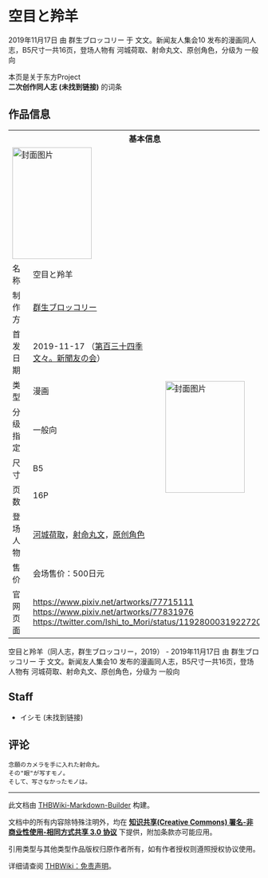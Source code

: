 # 空目と羚羊

<!-- source html: G:\repos\THBWiki-Markdown-Builder\THBWikiMarkdown\Temp\main\d\d7\ns0%3A%E7%A9%BA%E7%9B%AE%E3%81%A8%E7%BE%9A%E7%BE%8A.html -->

2019年11月17日 由 群生ブロッコリー 于 文文。新闻友人集会10 发布的漫画同人志，B5尺寸一共16页，登场人物有 河城荷取、射命丸文、原创角色，分级为 一般向

本页是关于东方Project  
 **二次创作同人志 (未找到链接)** 的词条

## 作品信息

<table><tbody><tr><th colspan="3">基本信息</th></tr><tr><td class="cover-artwork-mobile" colspan="2"><a href="./文件-空目と羚羊封面.jpg.md" class="image" title="封面图片"><img alt="封面图片" src="https://upload.thwiki.cc/thumb/f/f3/%E7%A9%BA%E7%9B%AE%E3%81%A8%E7%BE%9A%E7%BE%8A%E5%B0%81%E9%9D%A2.jpg/159px-%E7%A9%BA%E7%9B%AE%E3%81%A8%E7%BE%9A%E7%BE%8A%E5%B0%81%E9%9D%A2.jpg" decoding="async" loading="lazy" width="159" height="224" srcset="https://upload.thwiki.cc/thumb/f/f3/%E7%A9%BA%E7%9B%AE%E3%81%A8%E7%BE%9A%E7%BE%8A%E5%B0%81%E9%9D%A2.jpg/239px-%E7%A9%BA%E7%9B%AE%E3%81%A8%E7%BE%9A%E7%BE%8A%E5%B0%81%E9%9D%A2.jpg 1.5x, https://upload.thwiki.cc/thumb/f/f3/%E7%A9%BA%E7%9B%AE%E3%81%A8%E7%BE%9A%E7%BE%8A%E5%B0%81%E9%9D%A2.jpg/318px-%E7%A9%BA%E7%9B%AE%E3%81%A8%E7%BE%9A%E7%BE%8A%E5%B0%81%E9%9D%A2.jpg 2x" data-file-width="853" data-file-height="1200"></a></td>
</tr><tr><td class="label">名称</td><td colspan="2"> 空目と羚羊 </td></tr><tr><td class="label">制作方</td><td><a href="./群生ブロッコリー.md" title="群生ブロッコリー">群生ブロッコリー</a></td><td class="cover-artwork" rowspan="8" style="min-width:224px;"><a href="./文件-空目と羚羊封面.jpg.md" class="image" title="封面图片"><img alt="封面图片" src="https://upload.thwiki.cc/thumb/f/f3/%E7%A9%BA%E7%9B%AE%E3%81%A8%E7%BE%9A%E7%BE%8A%E5%B0%81%E9%9D%A2.jpg/159px-%E7%A9%BA%E7%9B%AE%E3%81%A8%E7%BE%9A%E7%BE%8A%E5%B0%81%E9%9D%A2.jpg" decoding="async" loading="lazy" width="159" height="224" srcset="https://upload.thwiki.cc/thumb/f/f3/%E7%A9%BA%E7%9B%AE%E3%81%A8%E7%BE%9A%E7%BE%8A%E5%B0%81%E9%9D%A2.jpg/239px-%E7%A9%BA%E7%9B%AE%E3%81%A8%E7%BE%9A%E7%BE%8A%E5%B0%81%E9%9D%A2.jpg 1.5x, https://upload.thwiki.cc/thumb/f/f3/%E7%A9%BA%E7%9B%AE%E3%81%A8%E7%BE%9A%E7%BE%8A%E5%B0%81%E9%9D%A2.jpg/318px-%E7%A9%BA%E7%9B%AE%E3%81%A8%E7%BE%9A%E7%BE%8A%E5%B0%81%E9%9D%A2.jpg 2x" data-file-width="853" data-file-height="1200"></a></td>
</tr><tr><td class="label">首发日期</td><td>2019-11-17&#160;（<a href="/展会作品列表?e=%E6%96%87%E6%96%87%E3%80%82%E6%96%B0%E9%97%BB%E5%8F%8B%E4%BA%BA%E9%9B%86%E4%BC%9A%2310">第百三十四季 文々。新聞友の会</a>）</td></tr><tr><td class="label">类型</td><td>漫画</td></tr><tr><td class="label">分级指定</td><td>一般向</td></tr><tr><td class="label">尺寸</td><td>B5</td></tr><tr><td class="label">页数</td><td>16P</td></tr><tr><td class="label">登场人物</td><td><a href="./河城荷取.md" title="河城荷取">河城荷取</a>，<a href="./射命丸文.md" title="射命丸文">射命丸文</a>，<a href="/index.php?title=%E5%8E%9F%E5%88%9B%E8%A7%92%E8%89%B2&amp;action=edit&amp;redlink=1" class="new" title="原创角色（页面不存在）">原创角色</a></td></tr><tr><td class="label">售价</td><td>会场售价：500日元</td></tr>
<tr><td class="label">官网页面</td><td colspan="2"><a rel="nofollow" class="external free" href="https://www.pixiv.net/artworks/77715111">https://www.pixiv.net/artworks/77715111</a><br><a rel="nofollow" class="external free" href="https://www.pixiv.net/artworks/77831976">https://www.pixiv.net/artworks/77831976</a><br><a rel="nofollow" class="external free" href="https://twitter.com/Ishi_to_Mori/status/1192800031922720768">https://twitter.com/Ishi_to_Mori/status/1192800031922720768</a></td></tr></tbody></table>

空目と羚羊（同人志，群生ブロッコリー，2019） - 2019年11月17日 由 群生ブロッコリー 于 文文。新闻友人集会10 发布的漫画同人志，B5尺寸一共16页，登场人物有 河城荷取、射命丸文、原创角色，分级为 一般向

## Staff
- イシモ (未找到链接)


## 评论
```
念願のカメラを手に入れた射命丸。
その"眼"が写すモノ。
そして、写さなかったモノは。
```

  
  

  





---

此文档由 [THBWiki-Markdown-Builder](https://github.com/Delsin-Yu/THBWiki-Markdown-Builder) 构建。

文档中的所有内容除特殊注明外，均在 [**知识共享(Creative Commons) 署名-非商业性使用-相同方式共享 3.0 协议**](https://creativecommons.org/licenses/by-sa/3.0/deed.zh-hans) 下提供，附加条款亦可能应用。

引用类型与其他类型作品版权归原作者所有，如有作者授权则遵照授权协议使用。

详细请查阅 [THBWiki：免责声明](https://thbwiki.cc/THBWiki:%E5%85%8D%E8%B4%A3%E5%A3%B0%E6%98%8E)。

